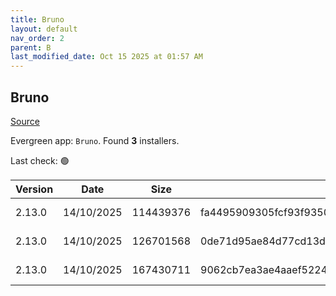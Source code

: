 ```yaml
---
title: Bruno
layout: default
nav_order: 2
parent: B
last_modified_date: Oct 15 2025 at 01:57 AM
---
```


## Bruno

[Source](https://www.usebruno.com/)

Evergreen app: `Bruno`. Found **3** installers.

Last check: 🟢

| Version | Date       | Size      | Sha256                                                           | Architecture | InstallerType | Type | URI                                                                                                                                                                          |
| ------- | ---------- | --------- | ---------------------------------------------------------------- | ------------ | ------------- | ---- | ---------------------------------------------------------------------------------------------------------------------------------------------------------------------------- |
| 2.13.0  | 14/10/2025 | 114439376 | fa4495909305fcf93f93501a6e1165bc5f6ddf1781e3ce37f8fc550b56c7a95c | x64          | Default       | exe  | [https://github.com/usebruno/bruno/releases/download/v2.13.0/bruno_2.13.0_x64_win.exe](https://github.com/usebruno/bruno/releases/download/v2.13.0/bruno_2.13.0_x64_win.exe) |
| 2.13.0  | 14/10/2025 | 126701568 | 0de71d95ae84d77cd13d5a563a1188cdc0f8675da67df87fd600f013d6b4ff39 | x64          | Default       | msi  | [https://github.com/usebruno/bruno/releases/download/v2.13.0/bruno_2.13.0_x64_win.msi](https://github.com/usebruno/bruno/releases/download/v2.13.0/bruno_2.13.0_x64_win.msi) |
| 2.13.0  | 14/10/2025 | 167430711 | 9062cb7ea3ae4aaef5224feaa7cd158930f7f7b88bcaaed5a4a32d25377e4517 | x64          | Default       | zip  | [https://github.com/usebruno/bruno/releases/download/v2.13.0/bruno_2.13.0_x64_win.zip](https://github.com/usebruno/bruno/releases/download/v2.13.0/bruno_2.13.0_x64_win.zip) |
